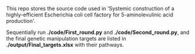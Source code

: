 This repo stores the source code used in 'Systemic construction of a highly-efficient Escherichia coli cell factory for 5-aminolevulinic acid production'.

Sequentially run **./code/First_round.py** and **./code/Second_round.py**, and the final genetic manipulation targets are listed in **./output/Final_targets.xlsx** with their pathways.
